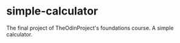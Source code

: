 # simple-calculator

The final project of TheOdinProject's foundations course. A simple calculator.
